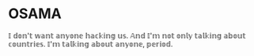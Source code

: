 # OSAMA
𝕀 𝕕𝕠𝕟'𝕥 𝕨𝕒𝕟𝕥 𝕒𝕟𝕪𝕠𝕟𝕖 𝕙𝕒𝕔𝕜𝕚𝕟𝕘 𝕦𝕤. 𝔸𝕟𝕕 𝕀'𝕞 𝕟𝕠𝕥 𝕠𝕟𝕝𝕪 𝕥𝕒𝕝𝕜𝕚𝕟𝕘 𝕒𝕓𝕠𝕦𝕥 𝕔𝕠𝕦𝕟𝕥𝕣𝕚𝕖𝕤. 𝕀'𝕞 𝕥𝕒𝕝𝕜𝕚𝕟𝕘 𝕒𝕓𝕠𝕦𝕥 𝕒𝕟𝕪𝕠𝕟𝕖, 𝕡𝕖𝕣𝕚𝕠𝕕.
